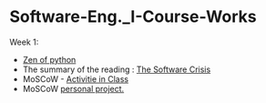 # Software-Eng._I-Course-Works

Week 1:
- [Zen of python](Semana_1/01.Zen_python.md) 
- The summary of the reading : [The Software Crisis](Semana_1/02.Software_crisis.pdf)
- MoSCoW - [Activitie in Class](semana_2/S2_1_Tecnica_MoSCoW.pdf)
- MoSCoW [personal project.](semana_2/v01_Proyect_finanzas.pdf)
